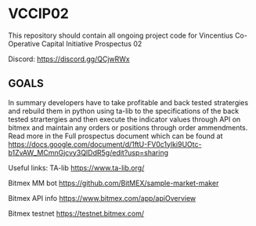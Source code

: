 # VCCIP02
This repository should contain all ongoing project code for Vincentius Co-Operative Capital Initiative Prospectus 02

Discord: https://discord.gg/QCjwRWx

## GOALS
In summary developers have to take profitable and back tested stratergies and rebuild them in python using ta-lib to the specifications of the back tested strartergies and then execute the indicator values through API on bitmex and maintain any orders or positions through order ammendments. Read more in the Full prospectus document which can be found at https://docs.google.com/document/d/1ftU-FV0c1ylki9UOtc-b1ZvAW_MCmnGjcvy3QIDdR5g/edit?usp=sharing

Useful links:
TA-lib https://www.ta-lib.org/

Bitmex MM bot https://github.com/BitMEX/sample-market-maker

Bitmex API info https://www.bitmex.com/app/apiOverview

Bitmex testnet https://testnet.bitmex.com/

